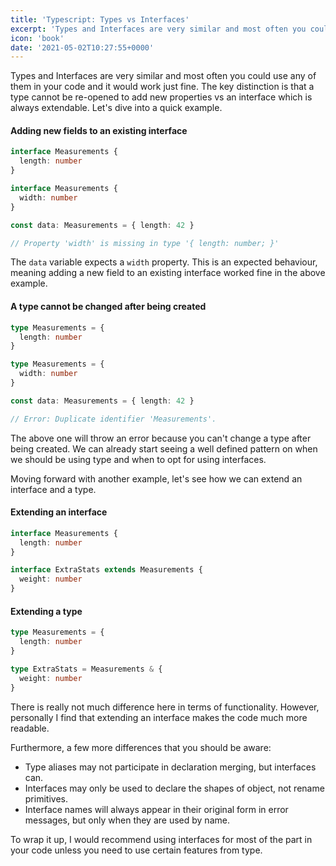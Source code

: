 ```yaml
---
title: 'Typescript: Types vs Interfaces'
excerpt: 'Types and Interfaces are very similar and most often you could use any of them in your code and it would work just fine. The key distinction is that a type cannot be re-opened to add new properties to it compared to an interface which is always extendable.'
icon: 'book'
date: '2021-05-02T10:27:55+0000'
---
```


Types and Interfaces are very similar and most often you could use any of them in your code and it would work just fine. The key distinction is that a type cannot be re-opened to add new properties vs an interface which is always extendable. Let's dive into a quick example.

#### Adding new fields to an existing interface

```ts
interface Measurements {
  length: number
}

interface Measurements {
  width: number
}

const data: Measurements = { length: 42 }

// Property 'width' is missing in type '{ length: number; }'
```

The `data` variable expects a `width` property. This is an expected behaviour, meaning adding a new field to an existing interface worked fine in the above example.

#### A type cannot be changed after being created

```ts
type Measurements = {
  length: number
}

type Measurements = {
  width: number
}

const data: Measurements = { length: 42 }

// Error: Duplicate identifier 'Measurements'.
```

The above one will throw an error because you can't change a type after being created. We can already start seeing a well defined pattern on when we should be using type and when to opt for using interfaces.

Moving forward with another example, let's see how we can extend an interface and a type.

#### Extending an interface

```ts
interface Measurements {
  length: number
}

interface ExtraStats extends Measurements {
  weight: number
}
```

#### Extending a type

```ts
type Measurements = {
  length: number
}

type ExtraStats = Measurements & {
  weight: number
}
```

There is really not much difference here in terms of functionality. However, personally I find that extending an interface makes the code much more readable.

Furthermore, a few more differences that you should be aware:

- Type aliases may not participate in declaration merging, but interfaces can.
- Interfaces may only be used to declare the shapes of object, not rename primitives.
- Interface names will always appear in their original form in error messages, but only when they are used by name.

To wrap it up, I would recommend using interfaces for most of the part in your code unless you need to use certain features from type.
